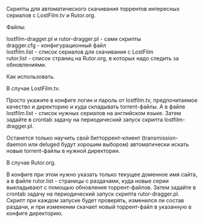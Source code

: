 Скрипты для автоматического скачивания торрентов интересных сериалов с LostFilm.tv и Rutor.org.

Файлы:

lostfilm-dragger.pl и rutor-dragger.pl - сами скрипты<br/>
dragger.cfg - конфигурационный файл<br/>
lostfilm.list - список сериалов для скачивания c LostFilm<br/>
rutor.list - список страниц на Rutor.org, в которых надо следить за обновлениями.

Как использовать.

В случае LostFilm.tv.

Просто укажите в конфиге логин и пароль от lostfilm.tv, предпочитаемое качество и директорию и куда складывать torrent-файлы. А в файле lostfilm.list - список нужных сериалов на английском языке. Затем задайте в crontab задачу на периодический запуск скрипта lostfilm-dragger.pl.

Останется только научить свой битторрент-клиент (transmission-daemon или deluged будут хорошим выбором) автоматически искать новые torrent-файлы в нужной директории.

В случае Rutor.org.

В конфиге при этом нужно указать только текущее доменное имя сайта, а в файле rutor.list - страницы с раздачами, куда новые серии выкладывают с помощью обновления торрент-файлов. Затем задайте в crontab задачу на периодический запуск скрипта rutor-dragger.pl. Скрипт при каждом запуске будет проверять, изменился ли состав раздачи, и при изменении скачает новый торрент-файл в указанную в конфиге директорию.
